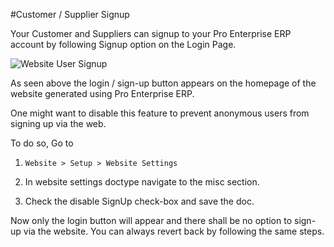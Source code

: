 #Customer / Supplier Signup

Your Customer and Suppliers can signup to your Pro Enterprise ERP account by following Signup option on the Login Page.

<img class="screenshot" alt="Website User Signup" src="/docs/assets/img/website/website-login.png">

As seen above the login / sign-up button appears on the homepage of the website generated using Pro Enterprise ERP.

One might want to disable this feature to prevent anonymous users from signing up via the web.

To do so, Go to 

1. ` Website > Setup > Website Settings ` 

2. In website settings doctype navigate to the misc section.

3. Check the disable SignUp check-box and save the doc.

Now only the login button will appear and there shall be no option to sign-up via the website. You can always revert back by following the same steps.


<!-- markdown -->